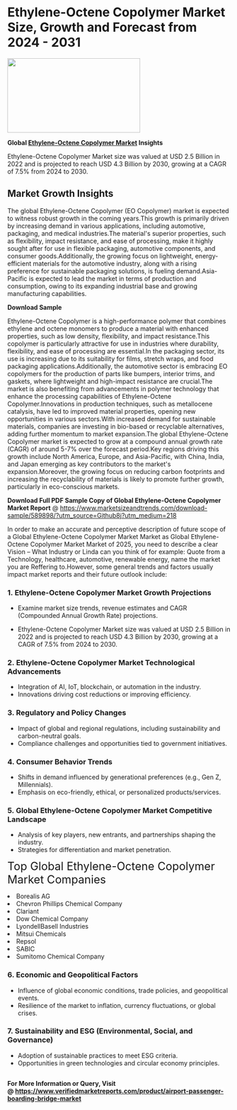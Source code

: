 <H1>Ethylene-Octene Copolymer Market Size, Growth and Forecast from 2024 - 2031</H1><img class="aligncenter size-medium wp-image-584254" src="https://thirdeyenews.in/wp-content/uploads/2024/09/Global-Market-Research-300x168.jpeg" alt="" width="300" height="168" /><p><strong>Global&nbsp;<a href="https://www.marketsizeandtrends.com/download-sample/589898/?utm_source=Github8j?utm_medium=218">Ethylene-Octene Copolymer Market</a> Insights</strong></p><p>Ethylene-Octene Copolymer Market size was valued at USD 2.5 Billion in 2022 and is projected to reach USD 4.3 Billion by 2030, growing at a CAGR of 7.5% from 2024 to 2030.</p><p><h2>Market Growth Insights</h2> <p>The global Ethylene-Octene Copolymer (EO Copolymer) market is expected to witness robust growth in the coming years.This growth is primarily driven by increasing demand in various applications, including automotive, packaging, and medical industries.The material's superior properties, such as flexibility, impact resistance, and ease of processing, make it highly sought after for use in flexible packaging, automotive components, and consumer goods.Additionally, the growing focus on lightweight, energy-efficient materials for the automotive industry, along with a rising preference for sustainable packaging solutions, is fueling demand.Asia-Pacific is expected to lead the market in terms of production and consumption, owing to its expanding industrial base and growing manufacturing capabilities.</p> <p><strong>Download Sample</strong></p> <p>Ethylene-Octene Copolymer is a high-performance polymer that combines ethylene and octene monomers to produce a material with enhanced properties, such as low density, flexibility, and impact resistance.This copolymer is particularly attractive for use in industries where durability, flexibility, and ease of processing are essential.In the packaging sector, its use is increasing due to its suitability for films, stretch wraps, and food packaging applications.Additionally, the automotive sector is embracing EO copolymers for the production of parts like bumpers, interior trims, and gaskets, where lightweight and high-impact resistance are crucial.The market is also benefiting from advancements in polymer technology that enhance the processing capabilities of Ethylene-Octene Copolymer.Innovations in production techniques, such as metallocene catalysis, have led to improved material properties, opening new opportunities in various sectors.With increased demand for sustainable materials, companies are investing in bio-based or recyclable alternatives, adding further momentum to market expansion.The global Ethylene-Octene Copolymer market is expected to grow at a compound annual growth rate (CAGR) of around 5-7% over the forecast period.Key regions driving this growth include North America, Europe, and Asia-Pacific, with China, India, and Japan emerging as key contributors to the market's expansion.Moreover, the growing focus on reducing carbon footprints and increasing the recyclability of materials is likely to promote further growth, particularly in eco-conscious markets.</p> <p><span class=""><strong>Download Full PDF Sample Copy of Global Ethylene-Octene Copolymer Market Report</strong> @ <a href="https://www.marketsizeandtrends.com/download-sample/589898/?utm_source=Github8j?utm_medium=218" target="_blank">https://www.marketsizeandtrends.com/download-sample/589898/?utm_source=Github8j?utm_medium=218</a></span></p><p>In order to make an accurate and perceptive description of future scope of a Global&nbsp;Ethylene-Octene Copolymer Market Market as Global&nbsp;Ethylene-Octene Copolymer Market Market of 2025, you need to describe a clear Vision &ndash; What Industry or Linda can you think of for example: Quote from a Technology, healthcare, automotive, renewable energy, name the market you are Reffering to.However, some general trends and factors usually impact market reports and their future outlook include:</p><h3>1.&nbsp;<strong>Ethylene-Octene Copolymer Market Growth Projections</strong></h3><ul><li>Examine market size trends, revenue estimates and CAGR (Compounded Annual Growth Rate) projections.</li><li><p>Ethylene-Octene Copolymer Market size was valued at USD 2.5 Billion in 2022 and is projected to reach USD 4.3 Billion by 2030, growing at a CAGR of 7.5% from 2024 to 2030.</p></li></ul><h3>2.&nbsp;<strong>Ethylene-Octene Copolymer Market Technological Advancements</strong></h3><ul><li>Integration of AI, IoT, blockchain, or automation in the industry.</li><li>Innovations driving cost reductions or improving efficiency.</li></ul><h3>3.&nbsp;<strong>Regulatory and Policy Changes</strong></h3><ul><li>Impact of global and regional regulations, including sustainability and carbon-neutral goals.</li><li>Compliance challenges and opportunities tied to government initiatives.</li></ul><h3>4.&nbsp;<strong>Consumer Behavior Trends</strong></h3><ul><li>Shifts in demand influenced by generational preferences (e.g., Gen Z, Millennials).</li><li>Emphasis on eco-friendly, ethical, or personalized products/services.</li></ul><h3>5.&nbsp;<strong>Global Ethylene-Octene Copolymer Market Competitive Landscape</strong></h3><ul><li>Analysis of key players, new entrants, and partnerships shaping the industry.</li><li>Strategies for differentiation and market penetration.</li></ul><p data-pm-slice="1 1 []"><span style="color: inherit; font-family: inherit; font-size: 25px;">Top Global Ethylene-Octene Copolymer Market Companies</span></p><div class="" data-test-id=""><p><li>Borealis AG</li><li> Chevron Phillips Chemical Company</li><li> Clariant</li><li> Dow Chemical Company</li><li> LyondellBasell Industries</li><li> Mitsui Chemicals</li><li> Repsol</li><li> SABIC</li><li> Sumitomo Chemical Company</li></p></div><h3>6.&nbsp;<strong>Economic and Geopolitical Factors</strong></h3><ul><li>Influence of global economic conditions, trade policies, and geopolitical events.</li><li>Resilience of the market to inflation, currency fluctuations, or global crises.</li></ul><h3>7.&nbsp;<strong>Sustainability and ESG (Environmental, Social, and Governance)</strong></h3><ul><li>Adoption of sustainable practices to meet ESG criteria.</li><li>Opportunities in green technologies and circular economy principles.</li></ul><h2><strong style="font-size: 14px;">For More Information or Query, Visit @&nbsp;</strong><a style="background-color: #ffffff; font-size: 14px;" href="https://www.marketsizeandtrends.com/report/ethylene-octene-copolymer-market/" target="_blank">https://www.verifiedmarketreports.com/product/airport-passenger-boarding-bridge-market</a></h2>